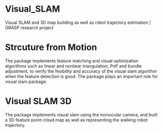 # Visual_SLAM
Visual SLAM and 3D map building as well as robot trajectory estimation | GRASP research project

# Strcuture from Motion
The package implements feature matching and visual optimization algorithms such as linear and nonliear triangulation, PnP and bundle adjustment,
to verify the fesibility and accuracy of the visual slam algorithm when the feature detection is good. The package plays an important role for
visual slam package.

# Visual SLAM 3D
The package implements visual slam using the monocular camera, and built a 3D feature point-cloud map as well as representing the walking robot trajectory.
